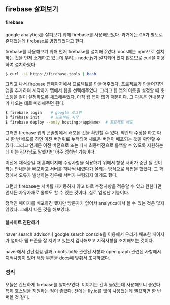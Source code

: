 ## firebase 살펴보기

#### firebase

google analytics를 살펴보기 위해 firebase를 사용해보았다. 과거에는 GA가 별도로 존재했는데 firebase로 병합되었다고 한다. 

firebase를 사용해보기 위해 먼저 firebase를 설치해주었다. docs에는 npm으로 설치하는 것을 먼저 소개하고 있는데 우리는 node.js가 설치되어 있지 않으므로 curl을 이용하여 설치하였다.

```bash
$ curl -sL https://firebase.tools | bash
```

그리고 나서 firebase 웹페이지에서 프로젝트를 만들어주었다. 프로젝트가 만들어지면 앱을 추가하여 시작하기 탭에서 웹을 선택해주었다. 그리고 웹 앱의 이름을 설정할 때 호스팅을 같이 설정하도록 체크해주었다. 아직 웹 앱이 없기 때문이다. 그 다음은 안내문구가 나오는 대로 따라해주면 된다.

```bash
$ firebase login    # google 로그인
$ firebase init     # 프로젝트 시작
$ firebase deploy --only hosting:<appName>  # 프로젝트 배포
```
그러면 firebase 웹의 콘솔창에서 배포된 것을 확인할 수 있다. 약간의 수정을 하고 다시 한 번 배포를 하면 이전 버전위로 누적되어 새로운 버전이 배포되는 것을 확인할 수 있다. 그리고 언제든 이전 버전으로 또는 다시 최종버전으로 롤백할 수 있도록 지원하는데 이는 강사님도 말했지만 아주 엄청난 기능이다. 

이전에 재직중일 때 홈페이지에 수정사항을 적용하기 위해서 항상 서버가 중단 될 것이라는 안내문을 배포하고 서버를 하나씩 내렸다가 올리는 방식으로 작업을 했었다. 그 과정에서 오류가 발생하는 경우에 서버가 부팅되지 않기도 했다. 

그런데 firebase는 서버를 재기동하지 않고 바로 수정사항을 적용할 수 있고 원한다면 언제든 자유자재로 롤백도 할 수 있는 것이다. 실로 엄청난 기능이다. 

정적인 페이지를 배포하긴 했지만 방문자가 없어서 analytics에서 볼 수 있는 것은 많지 않았다. 그래서 다른 것을 해보았다.

#### 웹사이트 진단하기

naver search advisor나 google search console을 이용해서 우리가 배포한 페이지가 얼마나 웹 표준을 잘 지키고 있는지 검사해보고 지적사항을 조치해보는 것이다.

naver에서 간단점검 결과 robots.txt와 관련된 사항과 open graph 관련된 사항에서 지적사항이 있어 해당 부분을 docs에 맞춰서 조치하였다.

### 정리

오늘은 간단하게 firebase를 알아보았다. 이야기는 간혹 들었는데 사용해보니 좋았다. 특히 호스팅을 지원하는 점이 좋았다. 전에는 fly.io를 많이 사용했는데 필요하면 한 번 써볼 것 같다.
